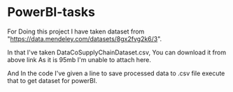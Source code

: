 # PowerBI-tasks
For Doing this project I have taken dataset from "https://data.mendeley.com/datasets/8gx2fvg2k6/3".

In that I've taken DataCoSupplyChainDataset.csv, You can download it from above link As it is 95mb I'm unable to attach here. 

And In the code I've given a line to save processed data to .csv file execute that to get dataset for powerBI.  
